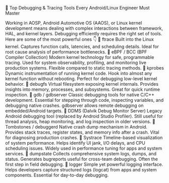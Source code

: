 🚀 Top Debugging & Tracing Tools Every Android/Linux Engineer Must Master

Working in AOSP, Android Automotive OS (AAOS), or Linux kernel development means dealing with complex interactions between framework, HAL, and kernel layers. Debugging efficiently requires the right set of tools. Here are some of the most powerful ones 👇
🔹 ftrace
Built into the Linux kernel.
Captures function calls, latencies, and scheduling details.
Ideal for root cause analysis of performance bottlenecks.
🔹 eBPF / BCC (BPF Compiler Collection)
Modern kernel technology for safe, programmable tracing.
Used for system observability, profiling, and monitoring live production systems.
Flexible compared to static tracing methods.
🔹 kprobes
Dynamic instrumentation of running kernel code.
Hook into almost any kernel function without rebooting.
Perfect for debugging low-level kernel behavior.
🔹 debugfs
Virtual filesystem exposing kernel internals.
Provides insights into memory, processes, and subsystems.
Great for quick runtime inspection.
🔹 gdb / gdbserver
Classic debugging tools for native C/C++ development.
Essential for stepping through code, inspecting variables, and debugging native crashes.
gdbserver allows remote debugging on embedded/Android targets.
🔹 DDMS (Dalvik Debug Monitor Server)
Legacy Android debugging tool (replaced by Android Studio Profiler).
Still useful for thread analysis, heap monitoring, and log inspection in older versions.
🔹 Tombstones / debuggerd
Native crash dump mechanism in Android.
Provides stack traces, register states, and memory info after a crash.
Vital for diagnosing production crashes.
🔹 Systrace
Timeline-based visualization of system performance.
Helps identify UI jank, I/O delays, and CPU scheduling issues.
Widely used in performance tuning for apps and system services.
🔹 dumpstate
Collects comprehensive system logs, dumps, and status.
Generates bugreports useful for cross-team debugging.
Often the first step in field debugging.
🔹 logger
Simple yet powerful logging interface.
Helps developers capture structured logs (logcat) from apps and system components.
Essential for day-to-day debugging.
